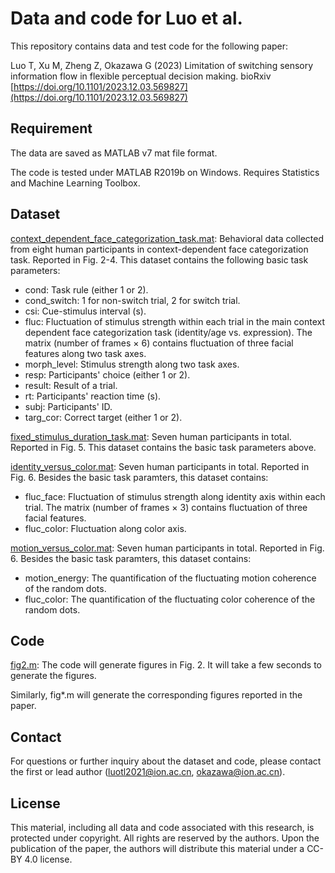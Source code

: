 # Data and code for Luo et al.

This repository contains data and test code for the following paper:

Luo T, Xu M, Zheng Z, Okazawa G (2023) Limitation of switching sensory information flow in flexible perceptual decision making.  bioRxiv 
[https://doi.org/10.1101/2023.12.03.569827](https://doi.org/10.1101/2023.12.03.569827)

## Requirement

The data are saved as MATLAB v7 mat file format.

The code is tested under MATLAB R2019b on Windows. Requires Statistics and Machine Learning Toolbox.

## Dataset

[context_dependent_face_categorization_task.mat](./data/preproc/context_dependent_face_categorization_task.mat): Behavioral data collected from eight human participants in context-dependent face categorization task. Reported in Fig. 2-4. This dataset contains the following basic task parameters:

* cond: Task rule (either 1 or 2).
* cond_switch: 1 for non-switch trial, 2 for switch trial.
* csi: Cue-stimulus interval (s).
* fluc: Fluctuation of stimulus strength within each trial in the main context dependent face categorization task (identity/age vs. expression). The matrix (number of frames $\times$ 6) contains fluctuation of three facial features along two task axes.
* morph_level: Stimulus strength along two task axes.
* resp: Participants' choice (either 1 or 2).
* result: Result of a trial.
* rt: Participants' reaction time (s).
* subj: Participants' ID.
* targ_cor: Correct target (either 1 or 2).

[fixed_stimulus_duration_task.mat](./data/preproc/fixed_stimulus_duration_task.mat): Seven human participants in total. Reported in Fig. 5. This dataset contains the basic task parameters above.

[identity_versus_color.mat](./data/preproc/identity_versus_color.mat): Seven human participants in total. Reported in Fig. 6. Besides the basic task paramters, this dataset contains:

* fluc_face: Fluctuation of stimulus strength along identity axis within each trial. The matrix (number of frames $\times$ 3) contains fluctuation of three facial features.
* fluc_color: Fluctuation along color axis.

[motion_versus_color.mat](./data/preproc/motion_versus_color.mat): Seven human participants in total. Reported in Fig. 6. Besides the basic task paramters, this dataset contains:

* motion_energy: The quantification of the fluctuating motion coherence of the random dots.
* fluc_color: The quantification of the fluctuating color coherence of the random dots.


## Code

[fig2.m](./fig2.mat): The code will generate figures in Fig. 2. It will take a few seconds to generate the figures.

Similarly, fig*.m will generate the corresponding figures reported in the paper. 

## Contact

For questions or further inquiry about the dataset and code, please contact the first or lead author (luotl2021@ion.ac.cn, okazawa@ion.ac.cn).

## License

This material, including all data and code associated with this research, is protected under copyright. All rights are reserved by the authors. Upon the publication of the paper, the authors will distribute this material under a CC-BY 4.0 license.
